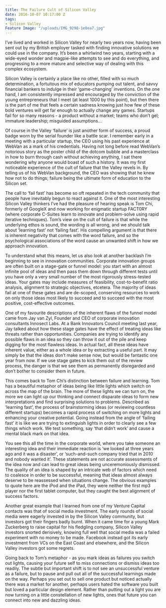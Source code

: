 ```yaml
---
title: The Failure Cult of Silicon Valley
date: 2016-10-07 10:17:00 Z
tags:
- Silicon Valley
Feature Image: "/uploads/IMG_9298-1e8ea7.jpg"
---
```


I’ve lived and worked in Silicon Valley for nearly two years now, having been sent out by my British employer tasked with finding innovative solutions we could use in the company. It’s been a whirlwind two years, starting with a wide-eyed wonder and magpie-like attempts to see and do everything, and progressing to a more mature and selective way of dealing with this complex ecosystem. 

Silicon Valley is certainly a place like no other, filled with so much determination, a fortuitous mix of educators pumping out talent, and savvy financial bankers to indulge in their ‘game-changing’ inventions. On the one hand, I am consistently impressed and encouraged by the conviction of the young entrepreneurs that I meet (at least 1000 by this point), but then there is the part of me that feels a certain sadness knowing just how few of these bold ventures will get far enough to actually change any games. Startups fail for so many reasons - a product without a market; teams who don’t gel; immature leadership; misguided assumptions… 

Of course in the Valley ‘failure’ is just another form of success, a proud badge worn by the serial founder like a battle scar. I remember early in a meeting with a particular startup, the CEO using his past experience at WebVan as a mark of his credentials. Having not long before read WebVan’s notorious story as the poster child of the dotcom bubble and a masterclass in how to burn through cash without achieving anything, I sat there wondering why anyone would boast of such a history. It was my first noticeable experience of the cult of failure that the Valley revels in. By telling us of his WebVan background, the CEO was showing that he knew how not to do things; failure being the ultimate form of education to the Silicon set. 

The call to ‘fail fast’ has become so oft repeated in the tech community that people have inevitably begun to react against it. One of the most interesting Silicon Valley thinkers I’ve had the pleasure of hearing speak is Tom Chi, formerly of GoogleX and now working for enigmatic startup FACT0RY (where corporate C-Suites learn to innovate and problem-solve using rapid iterative techniques). Tom’s view on the cult of failure is that while the underlying ethos is sound, the wording is all wrong, and we should talk about ‘learning fast’ not ‘failing fast’. His compelling argument is that there is inherent negativity that comes with the word failure, and so the psychological associations of the word cause an unwanted shift in how we approach innovation. 

To understand what this means, let us also look at another backlash I’m beginning to see in innovation communities. Corporate innovation groups are often built on a stage-gate or funnel model: you start with an almost infinite pool of ideas and then pass them down through different tests until you have only a very small number of the most rigorously stress-tested ideas. Your gates may include measures of feasibility, cost-to-benefit ratio analysis, alignment to strategic objectives, etcetera. The majority of ideas fail at one of these gates and are de-scoped, conserving resources to work on only those ideas most likely to succeed and to succeed with the most positive, cost-effective outcomes. 

One of my favourite descriptions of the inherent flaws of the funnel model came from Jay van Zyl, Founder and CEO of corporate innovation consultants Innosect Labs. At a Bank Innovators Council meeting last year, Jay talked about how these stage gates have the effect of treating ideas like threats rather than opportunities. Companies are trying to identify any possible flaws in an idea so they can throw it out of the pile and keep digging for the most flawless ideas. In actual fact, all these ideas have inherent value, either as a whole idea or by extracting a useful part. It may simply be that the ideas don’t make sense now, but would be fantastic one year from now. If we use stage gates to kick them out of the review process, the danger is that we see them as permanently disregarded and don’t bother to consider them in future.

This comes back to Tom Chi’s distinction between failure and learning. Tom has a beautiful metaphor of ideas being like little lights which switch on across the map of the brain. The more of these lights we can turn on, the more we can light up our thinking and connect disparate ideas to form new interpretations and find surprising solutions to problems. Described as ‘learning fast’, the process of brainstorming ideas (or reviewing countless different startups) becomes a rapid process of switching on more lights and enhancing your creative potential. Going instead from the angle of ‘failing fast’ it is like we are trying to extinguish lights in order to clearly see a few things which work. We test something, say ‘that didn’t work’ and cause a mental black mark on that idea. 

You see this all the time in the corporate world, where you take someone an interesting idea and their immediate reaction is ‘we looked at three years ago and it was a disaster’, or ‘such-and-such company tried that in 2010 and nobody wanted it’. These statements are not accurate assessments of the idea now and can lead to great ideas being unceremoniously dismissed. The quality of an idea is shaped by an intricate web of factors which need to coalesce in order to be successful, meaning that ideas almost always deserve to be reassessed when situations change. The obvious examples to quote here are the iPod and the iPad, they were neither the first mp3 player nor the first tablet computer, but they caught the best alignment of success factors. 

Another great example that I learned from one of my Venture Capital contacts was that of social media investment. The early rounds of social media were eagerly invested in by the Silicon Valley community, but investors got their fingers badly burnt. When it came time for a young Mark Zuckerberg to raise capital for his fledgling company, Silicon Valley investors snorted derisively, knowing full well that social media was a failed experiment with no money to be made. Facebook instead got its early investment from VCs on the East Coast and elsewhere, and the Silicon Valley investors got some regrets. 

Going back to Tom’s metaphor - as you mark ideas as failures you switch out lights, causing your future self to miss connections or dismiss ideas too readily. The subtle but important shift is to not see an unsuccessful venture as a failure, but to pause and pull out all of the successful learnings made on the way. Perhaps you set out to sell one product but noticed actually there was a market for another, perhaps users hated the software you built but loved a particular design element. Rather than putting out a light you are now turning on a little constellation of new lights, ones that future you can connect into new and dazzling ideas.